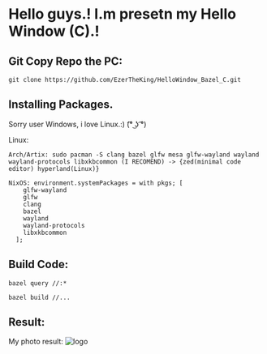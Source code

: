 # Hello guys.! l.m presetn my Hello Window (C).!

## Git Copy Repo the PC:
```
git clone https://github.com/EzerTheKing/HelloWindow_Bazel_C.git
```
## Installing Packages.
Sorry user Windows, i love Linux.:) (͡° ͜ʖ ͡°)

Linux:
```
Arch/Artix: sudo pacman -S clang bazel glfw mesa glfw-wayland wayland wayland-protocols libxkbcommon (I RECOMEND) -> {zed(minimal code editor) hyperland(Linux)}

NixOS: environment.systemPackages = with pkgs; [
    glfw-wayland
    glfw
    clang
    bazel
    wayland
    wayland-protocols
    libxkbcommon
  ];
```

## Build Code:
```
bazel query //:*

bazel build //...
```
## Result:

My photo result:
![logo](https://github.com/EzerTheKing/HelloWindow_Bazel_C/blob/main/photo/IMG_20250813_203624_447da.jpg)

